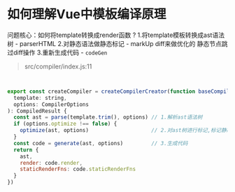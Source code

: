 # 如何理解Vue中模板编译原理
问题核心：如何将template转换成render函数 ?
1.将template模板转换成ast语法树 - parserHTML
2.对静态语法做静态标记 - markUp diff来做优化的 静态节点跳过diff操作
3.重新生成代码 - `codeGen` 

> src/compiler/index.js:11
```js


export const createCompiler = createCompilerCreator(function baseCompile (
  template: string,
  options: CompilerOptions
): CompiledResult {
  const ast = parse(template.trim(), options) // 1.解析ast语法树
  if (options.optimize !== false) {          
    optimize(ast, options)                    // 2.对ast树进行标记,标记静态节点
  }
  const code = generate(ast, options)         // 3.生成代码
  return {
    ast,
    render: code.render,
    staticRenderFns: code.staticRenderFns
  }
})

```